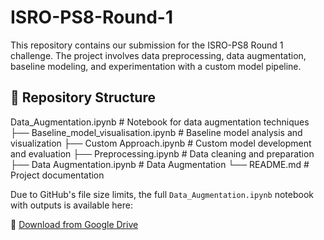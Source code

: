 # ISRO-PS8-Round-1

This repository contains our submission for the ISRO-PS8 Round 1 challenge. The project involves data preprocessing, data augmentation, baseline modeling, and experimentation with a custom model pipeline.

## 📁 Repository Structure
Data_Augmentation.ipynb # Notebook for data augmentation techniques
├── Baseline_model_visualisation.ipynb # Baseline model analysis and visualization
├── Custom Approach.ipynb # Custom model development and evaluation
├── Preprocessing.ipynb # Data cleaning and preparation
├── Data Augmentation.ipynb # Data Augmentation
└── README.md # Project documentation

Due to GitHub's file size limits, the full `Data_Augmentation.ipynb` notebook with outputs is available here:

🔗 [Download from Google Drive](https://drive.google.com/file/d/11UymV2Zkbzp2kRNN0EJEmo7lkl-j0cjP/view?usp=sharing)
